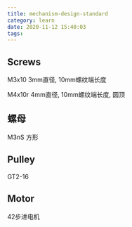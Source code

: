 ```yaml
---
title: mechanism-design-standard
category: learn
date: 2020-11-12 15:40:03
tags:
---
```


## Screws

M3x10 3mm直径, 10mm螺纹端长度

M4x10r 4mm直径, 10mm螺纹端长度, 圆顶

## 螺母

M3nS 方形

## Pulley

GT2-16

## Motor

42步进电机